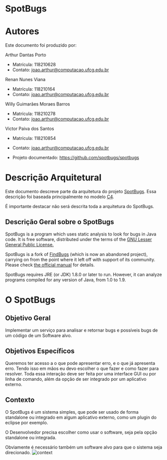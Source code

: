# SpotBugs

# Autores

Este documento foi produzido por: 

Arthur Dantas Porto
- Matrícula: 118210628
- Contato: joao.arthur@computacao.ufcg.edu.br

Renan Nunes Viana
- Matrícula: 118210164
- Contato: joao.arthur@computacao.ufcg.edu.br

Willy Guimarães Moraes Barros
- Matrícula: 118210278
- Contato: joao.arthur@computacao.ufcg.edu.br

Victor Paiva dos Santos
- Matrícula: 118210854
- Contato: joao.arthur@computacao.ufcg.edu.br

- Projeto documentado: https://github.com/spotbugs/spotbugs

# Descrição Arquitetural

Este documento descreve parte da arquitetura do projeto [SpotBugs](https://github.com/spotbugs/spotbugs). Essa descrição foi baseada principalmente no modelo [C4](https://c4model.com/).

É importante destacar não será descrita toda a arquitetura do SpotBugs. 


## Descrição Geral sobre o SpotBugs

SpotBugs is a program which uses static analysis to look for bugs in Java code. It is free software, distributed under the terms of the [GNU Lesser General Public License.](http://www.gnu.org/licenses/lgpl-3.0.html)

SpotBugs is a fork of [FindBugs](http://findbugs.sourceforge.net/) (which is now an abandoned project), carrying on from the point where it left off with support of its community. Please check [the official manual](https://spotbugs.readthedocs.io/en/latest/) for details.

SpotBugs requires JRE (or JDK) 1.8.0 or later to run. However, it can analyze programs compiled for any version of Java, from 1.0 to 1.9.

# O SpotBugs

## Objetivo Geral

Implementar um serviço para analisar e retornar bugs e possíveis bugs de um código de um Software alvo.

## Objetivos Específicos

Queremos ter acesso a o que pode apresentar erro, e o que já apresenta erro. Tendo isso em mãos eu devo escolher o que fazer e como fazer para resolver. Toda essa interação deve ser feita por uma interface GUI ou por linha de comando, além da opção de ser integrado por um aplicativo externo.

## Contexto

O SpotBugs é um sistema simples, que pode ser usado de forma standalone ou integrado em algum aplicativo externo, como um  plugin do eclipse por exemplo.

O Desenvolvedor precisa escolher como usar o software, seja pela opção standalone ou integrada. 

Obviamente é necessário também um software alvo para que o sistema seja direcionado.
![context](context.png)
